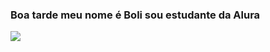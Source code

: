 ### Boa tarde meu nome é Boli sou estudante da Alura


![](https://gifs.eco.br/wp-content/uploads/2022/07/gis-de-bankai-do-anime-bleach-7.gif)



